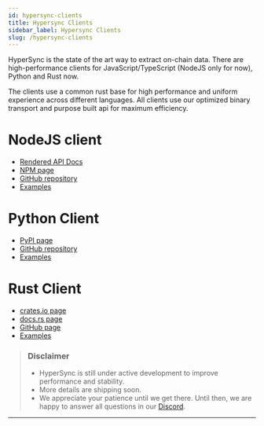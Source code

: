 ```yaml
---
id: hypersync-clients
title: Hypersync Clients
sidebar_label: Hypersync Clients
slug: /hypersync-clients
---
```


HyperSync is the state of the art way to extract on-chain data. There are high-performance clients for JavaScript/TypeScript (NodeJS only for now), Python and Rust now. 

The clients use a common rust base for high performance and uniform experience across different languages. All clients use our optimized binary transport and purpose built api for maximum efficiency.

# NodeJS client

- [Rendered API Docs](https://enviodev.github.io/hypersync-client-node/)
- [NPM page](https://www.npmjs.com/package/@envio-dev/hypersync-client)
- [GitHub repository](https://github.com/enviodev/hypersync-client-node)
- [Examples](https://github.com/enviodev/hypersync-client-node/tree/main/examples)

# Python Client

- [PyPI page](https://pypi.org/project/hypersync/)
- [GitHub repository](https://github.com/enviodev/hypersync-client-python)
- [Examples](https://github.com/enviodev/hypersync-client-python/tree/main/examples)

# Rust Client

- [crates.io page](https://crates.io/crates/hypersync-client)
- [docs.rs page](https://docs.rs/hypersync-client/latest/hypersync_client/)
- [GitHub page](https://github.com/enviodev/hypersync-client-rust)
- [Examples](https://github.com/enviodev/hypersync-client-rust/tree/main/examples)

> ### Disclaimer
>
> - HyperSync is still under active development to improve performance and stability.
> - More details are shipping soon.
> - We appreciate your patience until we get there. Until then, we are happy to answer all questions in our [Discord](https://discord.gg/Q9qt8gZ2fX).

---
